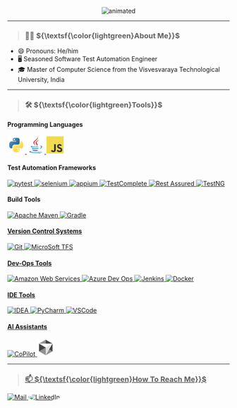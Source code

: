 
<p align="center">
  <img src="https://github.com/user-attachments/assets/8b0b5338-cf59-441c-8428-67b75028500c" alt="animated" />
</p>

---
> ### :man_technologist: ${\textsf{\color{lightgreen}About Me}}$
- 😄 Pronouns: He/him
- 🖥 Seasoned Software Test Automation Engineer
- 🎓 Master of Computer Science from the Visvesvaraya Technological University, India

---
> ### 🛠 ${\textsf{\color{lightgreen}Tools}}$
#### Programming Languages
<a href="https://www.python.org" target="_blank" rel="noreferrer"> <img src="https://raw.githubusercontent.com/devicons/devicon/master/icons/python/python-original.svg" alt="python" width="40" height="40"/> </a>
<a href="https://www.java.com" target="_blank" rel="noreferrer"> <img src="https://raw.githubusercontent.com/devicons/devicon/master/icons/java/java-original.svg" alt="java" width="40" height="40"/> </a> 
<a href="https://developer.mozilla.org/en-US/docs/Web/JavaScript" target="_blank" rel="noreferrer"> <img src="https://raw.githubusercontent.com/devicons/devicon/master/icons/javascript/javascript-original.svg" alt="javascript" width="40" height="40"/> </a>

#### Test Automation Frameworks
<a href="https://docs.pytest.org/" target="_blank" rel="noreferrer"> <img src="https://github.com/user-attachments/assets/ed60fff7-58e9-49d4-b559-b5537d125c02" alt="pytest" width="40" height="40"/> </a>
<a href="https://www.selenium.dev/" target="_blank" rel="noreferrer"> <img src="https://github.com/get-icon/geticon/blob/master/icons/selenium.svg" alt="selenium" width="40" height="40"/> </a>
<a href="https://appium.io/" target="_blank" rel="noreferrer"> <img src="https://github.com/detain/svg-logos/blob/master/svg/a/appium.svg" alt="appium" width="40" height="40"/> </a>
<a href="https://smartbear.com/product/testcomplete/" target="_blank" rel="noreferrer"> <img src="https://github.com/user-attachments/assets/313ad0f0-3e42-400b-8630-f27d88649c7d" alt="TestComplete" width="40" height="40"/> </a>
<a href="https://rest-assured.io/" target="_blank" rel="noreferrer"> <img src="https://scalac.io/wp-content/uploads/Rest-Asure.png" alt="Rest Assured" width="40" height="40"/> </a>
<a href="https://testng.org/" target="_blank" rel="noreferrer"> <img src="https://github.com/user-attachments/assets/03d8c2ef-cce1-4d9c-b97b-48b7ccbf143e" alt="TestNG" width="40" height="40"/> </a>


<!--
<a href="" target="_blank" rel="noreferrer"> <img src="" alt="appium" width="40" height="40"/> 
https://github.com/gilbarbara/logos/blob/main/logos/intellij-idea.svg
</a> -->
#### Build Tools
<a href="https://maven.apache.org/" target="_blank" rel="noreferrer"> <img src="https://logowik.com/content/uploads/images/maven-apache3537.jpg" alt="Apache Maven" width="40" height="40"/> 
<a href="https://gradle.com/" target="_blank" rel="noreferrer"> <img src="https://www.vectorlogo.zone/logos/gradle/gradle-ar21~bgwhite.svg" alt="Gradle" width="40" height="40"/> 

#### Version Control Systems
<a href="https://git-scm.com/" target="_blank" rel="noreferrer"> <img src="https://www.vectorlogo.zone/logos/git-scm/git-scm-ar21~bgwhite.svg" alt="Git" width="40" height="40"/> 
<a href="https://learn.microsoft.com/en-us/previous-versions/azure/devops/all/overview?view=tfs-2018" target="_blank" rel="noreferrer"> <img src="https://github.com/user-attachments/assets/de118b4f-0d6a-482b-9a0c-784d37c32093" alt="MicroSoft TFS" width="40" height="40"/>

#### Dev-Ops Tools
<a href="https://aws.amazon.com/free/?trk=4940c16b-77b7-493b-98cc-36b807cd78ed&sc_channel=ps&ef_id=CjwKCAjwravBBhBjEiwAIr30VLZVnepO9a_SbL3cQoF5fwqjBN2ILj-qtdNWVd-p2YaBs-IPfcMgjhoC0boQAvD_BwE:G:s&s_kwcid=AL!4422!3!752128947240!e!!g!!amazon%20web%20services!22561812958!180040698416&gad_campaignid=22561812958&gbraid=0AAAAADjHtp-P8FNCq_Q19zYYyADFsX2gi&gclid=CjwKCAjwravBBhBjEiwAIr30VLZVnepO9a_SbL3cQoF5fwqjBN2ILj-qtdNWVd-p2YaBs-IPfcMgjhoC0boQAvD_BwE&all-free-tier.sort-by=item.additionalFields.SortRank&all-free-tier.sort-order=asc&awsf.Free%20Tier%20Types=*all&awsf.Free%20Tier%20Categories=*all" target="_blank" rel="noreferrer"> <img src="https://www.vectorlogo.zone/logos/amazon_aws/amazon_aws-ar21~bgwhite.svg" alt="Amazon Web Services" width="40" height="40"/>
<a href="https://azure.microsoft.com/de-de/pricing/purchase-options/azure-account/search?ef_id=_k_CjwKCAjwravBBhBjEiwAIr30VDtS_GJAusppJMjUVivOjz7Du5WXDHeB_Rcxuwnsmi9HK3lUYf-97BoCddkQAvD_BwE_k_&OCID=AIDcmmzzaokddl_SEM__k_CjwKCAjwravBBhBjEiwAIr30VDtS_GJAusppJMjUVivOjz7Du5WXDHeB_Rcxuwnsmi9HK3lUYf-97BoCddkQAvD_BwE_k_&gad_source=1&gad_campaignid=1635597981&gbraid=0AAAAADcJh_u8FmIFd8mXsIkaJh_weuGxa&gclid=CjwKCAjwravBBhBjEiwAIr30VDtS_GJAusppJMjUVivOjz7Du5WXDHeB_Rcxuwnsmi9HK3lUYf-97BoCddkQAvD_BwE" target="_blank" rel="noreferrer"> <img src="https://www.vectorlogo.zone/logos/microsoft_azure/microsoft_azure-ar21~bgwhite.svg" alt="Azure Dev Ops" width="40" height="40"/>
<a href="https://www.jenkins.io/" target="_blank" rel="noreferrer"> <img src="https://www.vectorlogo.zone/logos/jenkins/jenkins-ar21~bgwhite.svg" alt="Jenkins" width="40" height="40"/>
<a href="https://www.docker.com/" target="_blank" rel="noreferrer"> <img src="https://www.vectorlogo.zone/logos/docker/docker-ar21~bgwhite.svg" alt="Docker" width="40" height="40"/>

#### IDE Tools
<a href="https://www.jetbrains.com/idea/" target="_blank" rel="noreferrer"> <img src="https://github.com/gilbarbara/logos/blob/main/logos/intellij-idea.svg" alt="IDEA" width="40" height="40"/>
<a href="https://www.jetbrains.com/pycharm/" target="_blank" rel="noreferrer"> <img src="https://upload.wikimedia.org/wikipedia/commons/1/1d/PyCharm_Icon.svg" alt="PyCharm" width="40" height="40"/>
<a href="https://code.visualstudio.com/" target="_blank" rel="noreferrer"> <img src="https://upload.wikimedia.org/wikipedia/commons/9/9a/Visual_Studio_Code_1.35_icon.svg" alt="VSCode" width="40" height="40"/>

#### AI Assistants
<a href="" target="_blank" rel="noreferrer"> <img src="https://github.com/user-attachments/assets/6f5053c8-5e7f-4f6b-a64f-b0cfd01e50af" alt="CoPilot" width="40" height="40"/>
<a href="" target="_blank" rel="noreferrer"> <img src="https://github.com/vscode-icons/vscode-icons/blob/master/icons/file_type_cursorrules.svg" alt="Cursor" width="40" height="40"/>

--- 
> ### 📫 ${\textsf{\color{lightgreen}How To Reach Me}}$
<a href="mailto:akhileshhalekotemohan@gmail.com" target="_blank" rel="noreferrer"> <img src="https://github.com/user-attachments/assets/8f8c96a3-1064-4e24-85b6-e8ad8d4e1ec8" alt="Mail" width="40" height="40"/>
<a href="https://www.linkedin.com/in/akhilesh-h-m-" target="_blank" rel="noreferrer"> <img src="https://github.com/user-attachments/assets/80709444-3bba-4e73-b2f3-10829747e433" alt="LinkedIn" style="border-radius:50%;" width="40" height="40"/>


<!--
**akhilesh-halekote/akhilesh-halekote** is a ✨ _special_ ✨ repository because its `README.md` (this file) appears on your GitHub profile.

Here are some ideas to get you started:

- 🔭 I’m currently working on ...
- 🌱 I’m currently learning ...
- 👯 I’m looking to collaborate on ...
- 🤔 I’m looking for help with ...
- 💬 Ask me about ...
- 📫 How to reach me: ...
- 😄 Pronouns: ...
- ⚡ Fun fact: ...
-->
